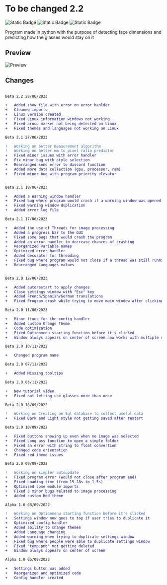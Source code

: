 # To be changed 2.2
![Static Badge](https://img.shields.io/badge/Version-Beta%20v2.1-8ebff1?style=for-the-badge&logo=v)
![Static Badge](https://img.shields.io/badge/Language-python-3776ab?style=for-the-badge&logo=python)
![Static Badge](https://img.shields.io/badge/Made%20by-Ricardo%20Martins%20and%20Jo%C3%A3o%20Marcos-851ebc?style=for-the-badge)  
 

Program made in python with the purpose of detecting face dimensions and predicting how the glasses would stay on it 

## Preview

![Preview](https://i.imgur.com/ptDIh3F.png)


## Changes
```diff

Beta 2.2 28/06/2023

+   Added show file with error on error hanlder
+   Cleaned imports
+   Linux version created
+   Fixed Linux information windows not working
+   Fixed aruco marker not being detected on Linux
+   Fixed themes and languages not working on Linux

Beta 2.1 27/06/2023

!   Working on better measurement algorithm
!   Working on better mm to pixel ratio predictor 
+   Fixed minor issues with error handler
+   Fix minor bug with style selection
+   Rearranged send error to discord function
+   Added more data collection (gpu, processor, ram)
+   Fixed minor bug with program priority elevator


Beta 2.1 18/06/2023

+   Added a Warning window handler
+   Fixed bug where program would crash if a warning window was opened
+   Fixed warning window duplication
+   Added error log file

Beta 2.1 17/06/2023

+   Added the use of Threads for image processing
+   Added a progress bar to the GUI
+   Fixed some bugs that would crash the program
+   Added an error handler to decrease chances of crashing
+   Reorganized variable names
+   Optimized error handler
+   Added decorator for threading
+   Fixed bug where program would not close if a thread was still running
+   Rearranged Languages values


Beta 2.0 12/06/2023

+   Added autorestart to apply changes
+   Close settings window with "Esc" key
+   Added French/Spanish/German translations
+   Fixed Program crash while trying to move main window after clicking on about button

Beta 2.0 11/06/2023

+   Minor fixes for the config handler
+   Added custom Orange Theme
+   Code optimization
+   Fixed Optionmenu starting function before it's clicked
+   Window always appears on center of screen now works with multiple screens

Beta 2.0 10/11/2022

+   Changed program name

Beta 2.0 07/11/2022

+   Added Missing tooltips

Beta 2.0 03/11/2022

+   New tutorial video
+   Fixed not letting use glasses more than once

Beta 2.0 18/09/2022

!   Working on Creating an Sql database to collect useful data
+   Fixed Dark and Light style not getting saved after restart

Beta 2.0 10/09/2022

+   Fixed buttons showing up even when no image was selected
+   Fixed Long ass function to open a simple folder 
+   Fixed an error with string to float convertion
+   Changed code orientation
+   Fixed red theme issues

Beta 2.0 09/09/2022

!   Working on simpler autoupdate
+   Fixed program error (would not close after program end)
+   Fixed Loading time (from 15-18s to 1-5s)
+   Optimized some module imports
+   Fixed 3 minor bugs related to image processing
+   Added custom Red theme

Alpha 1.0 08/09/2022

!   Working on Optionmenu starting function before it's clicked
+   Settings window now goes to top if user tries to duplicate it
+   Optimized config handler
+   Added ability to change themes
+   Added Language changing
+   Added warning when trying to duplicate settings window
+   Fixed bug where people were able to duplicate settings window
+   Fixed "temp.png" not getting deleted  
+   Window always appears on center of screen

Alpha 1.0 05/09/2022

+   Settings button was added
+   Reorganized and optimized code
+   Config handler created
```
